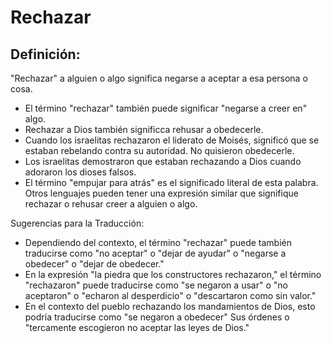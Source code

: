 # Rechazar

## Definición: 

"Rechazar" a alguien o algo significa negarse a aceptar a esa persona o cosa.

* El término "rechazar" también puede significar "negarse a creer en" algo.
* Rechazar a Dios también significca rehusar a obedecerle.
* Cuando los israelitas rechazaron el liderato de Moisés, significó que se estaban rebelando contra su autoridad.  No quisieron obedecerle.
* Los israelitas demostraron que estaban rechazando a Dios cuando adoraron los dioses falsos.
* El término "empujar para atrás" es el significado literal de esta palabra.  Otros lenguajes pueden tener una expresión similar que signifique rechazar o rehusar creer a alguien o algo.


Sugerencias para la Traducción:

* Dependiendo del contexto, el término "rechazar" puede también traducirse como "no aceptar" o "dejar de ayudar" o "negarse a obedecer" o "dejar de obedecer."
* En la expresión "la piedra que los constructores rechazaron," el término "rechazaron" puede traducirse como "se negaron a usar" o "no aceptaron"  o "echaron al desperdicio" o "descartaron como sin valor."
* En el contexto del pueblo rechazando los mandamientos de Dios, esto podría traducirse como "se negaron a obedecer" Sus órdenes  o  "tercamente escogieron no aceptar las leyes de Dios."

